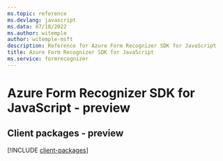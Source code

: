 ```yaml
---
ms.topic: reference
ms.devlang: javascript
ms.data: 07/18/2022
ms.author: witemple
author: witemple-msft
description: Reference for Azure Form Recognizer SDK for JavaScript
title: Azure Form Recognizer SDK for JavaScript
ms.service: formrecognizer
---
```

# Azure Form Recognizer SDK for JavaScript - preview

## Client packages - preview
[!INCLUDE [client-packages](form-recognizer-client-index.md)]
